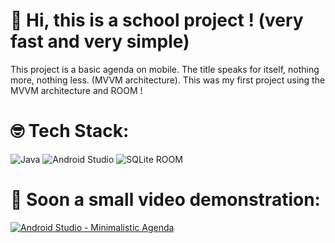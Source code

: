 # 👋 Hi, this is a school project ! (very fast and very simple)
This project is a basic agenda on mobile. The title speaks for itself, nothing more, nothing less. (MVVM architecture).
This was my first project using the MVVM architecture and ROOM !

# 🤓 Tech Stack:
![Java](https://img.shields.io/badge/java-%23ED8B00.svg?style=for-the-badge&logo=openjdk&logoColor=white)
![Android Studio](https://img.shields.io/badge/android%20studio-346ac1?style=for-the-badge&logo=android%20studio&logoColor=white)
![SQLite ROOM](https://img.shields.io/badge/sqlite-%2307405e.svg?style=for-the-badge&logo=sqlite&logoColor=white)

# 🎥 Soon a small video demonstration:

[![Android Studio - Minimalistic Agenda](https://ytcards.demolab.com/?id=bLwWKng0lH0&title=Android+Studio+-+Minimalistic+Agenda&lang=en&timestamp=1712320228&background_color=%230d1117&title_color=%23ffffff&stats_color=%23dedede&max_title_lines=1&width=250&border_radius=5 "Android Studio - Minimalistic Agenda")](https://www.youtube.com/watch?v=bLwWKng0lH0)
